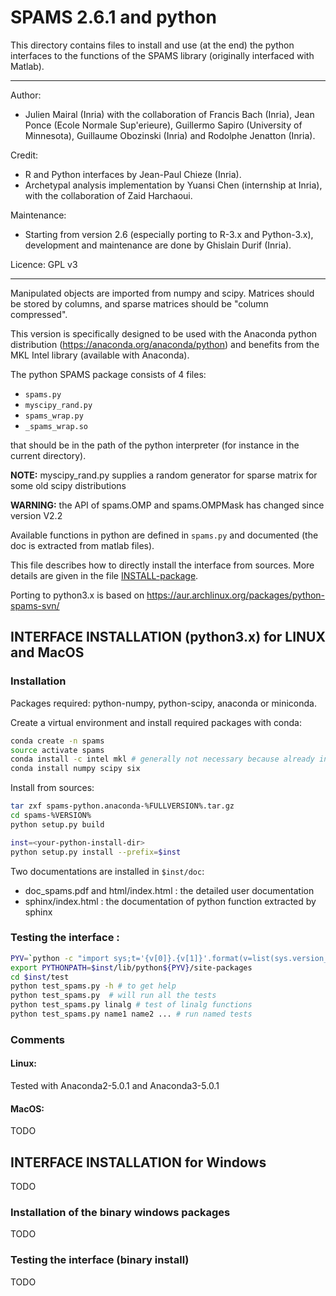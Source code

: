 # SPAMS 2.6.1 and python

This directory contains files to install and use (at the end) the python interfaces
to the functions of the SPAMS library (originally interfaced with Matlab).

---

Author:
* Julien Mairal (Inria) with the collaboration of Francis Bach (Inria),
  Jean Ponce (Ecole Normale Sup\'erieure), Guillermo Sapiro
  (University of Minnesota), Guillaume Obozinski (Inria) and
  Rodolphe Jenatton (Inria).

Credit:
* R and Python interfaces by Jean-Paul Chieze (Inria).
* Archetypal analysis implementation by Yuansi Chen (internship at Inria),
  with the collaboration of Zaid Harchaoui.

Maintenance:
* Starting from version 2.6 (especially porting to R-3.x and Python-3.x),
development and maintenance are done by Ghislain Durif (Inria).

Licence: GPL v3

---

Manipulated objects are imported from numpy and scipy. Matrices should be stored by columns, and sparse matrices should be "column compressed".

This version is specifically designed to be used with the Anaconda python distribution (https://anaconda.org/anaconda/python) and benefits from the MKL Intel library (available with Anaconda).

The python SPAMS package consists of 4 files:
* `spams.py`
* `myscipy_rand.py`
* `spams_wrap.py`
* `_spams_wrap.so`

that should be in the path of the python interpreter (for instance in the current directory).

**NOTE:** myscipy_rand.py supplies a random generator for sparse matrix
      for some old scipy distributions

**WARNING:** the API of spams.OMP and spams.OMPMask has changed since version V2.2

Available functions in python are defined in `spams.py` and documented (the doc is extracted from matlab files).

This file describes how to directly install the interface from sources. More details are given
in the file [INSTALL-package](./INSTALL-package).

Porting to python3.x is based on https://aur.archlinux.org/packages/python-spams-svn/

## INTERFACE INSTALLATION (python3.x) for LINUX and MacOS

### Installation

Packages required: python-numpy, python-scipy, anaconda or miniconda. <br>

Create a virtual environment and install required packages with conda:
```bash
conda create -n spams
source activate spams
conda install -c intel mkl # generally not necessary because already included in anaconda
conda install numpy scipy six
```

Install from sources:
```bash
tar zxf spams-python.anaconda-%FULLVERSION%.tar.gz
cd spams-%VERSION%
python setup.py build

inst=<your-python-install-dir>
python setup.py install --prefix=$inst
```

Two documentations are installed in `$inst/doc`:
* doc_spams.pdf and html/index.html : the detailed user documentation
* sphinx/index.html : the documentation of python function extracted by sphinx

### Testing the interface :

```bash
PYV=`python -c "import sys;t='{v[0]}.{v[1]}'.format(v=list(sys.version_info[:2]));sys.stdout.write(t)";` # get python current version
export PYTHONPATH=$inst/lib/python${PYV}/site-packages
cd $inst/test
python test_spams.py -h # to get help
python test_spams.py  # will run all the tests
python test_spams.py linalg # test of linalg functions
python test_spams.py name1 name2 ... # run named tests
```

### Comments

#### Linux:
Tested with Anaconda2-5.0.1 and Anaconda3-5.0.1

#### MacOS:
TODO

## INTERFACE INSTALLATION for Windows
TODO

### Installation of the binary windows packages
TODO

### Testing the interface (binary install)
TODO
